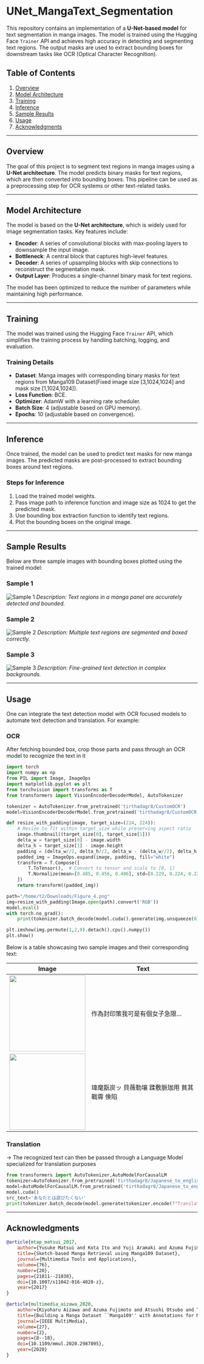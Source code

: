 # UNet_MangaText_Segmentation

This repository contains an implementation of a **U-Net-based model** for text segmentation in manga images. The model is trained using the Hugging Face `Trainer` API and achieves high accuracy in detecting and segmenting text regions. The output masks are used to extract bounding boxes for downstream tasks like OCR (Optical Character Recognition).

## Table of Contents
1. [Overview](#overview)
2. [Model Architecture](#model-architecture)
3. [Training](#training)
4. [Inference](#inference)
5. [Sample Results](#sample-results)
6. [Usage](#usage)
7. [Acknowledgments](#acknowledgments)

---

## Overview

The goal of this project is to segment text regions in manga images using a **U-Net architecture**. The model predicts binary masks for text regions, which are then converted into bounding boxes. This pipeline can be used as a preprocessing step for OCR systems or other text-related tasks.

---

## Model Architecture

The model is based on the **U-Net architecture**, which is widely used for image segmentation tasks. Key features include:
- **Encoder**: A series of convolutional blocks with max-pooling layers to downsample the input image.
- **Bottleneck**: A central block that captures high-level features.
- **Decoder**: A series of upsampling blocks with skip connections to reconstruct the segmentation mask.
- **Output Layer**: Produces a single-channel binary mask for text regions.

The model has been optimized to reduce the number of parameters while maintaining high performance.

---

## Training

The model was trained using the Hugging Face `Trainer` API, which simplifies the training process by handling batching, logging, and evaluation.

### Training Details
- **Dataset**: Manga images with corresponding binary masks for text regions from Manga109 Dataset(Fixed image size [3,1024,1024] and mask size [1,1024,1024]).
- **Loss Function**: BCE.
- **Optimizer**: AdamW with a learning rate scheduler.
- **Batch Size**: 4 (adjustable based on GPU memory).
- **Epochs**: 10 (adjustable based on convergence).

---

## Inference

Once trained, the model can be used to predict text masks for new manga images. The predicted masks are post-processed to extract bounding boxes around text regions.

### Steps for Inference
1. Load the trained model weights.
2. Pass image path to inference function and image size as 1024 to get the predicted mask.
3. Use bounding box extraction function to identify text regions.
4. Plot the bounding boxes on the original image.

---

## Sample Results

Below are three sample images with bounding boxes plotted using the trained model:

### Sample 1
![Sample 1](samples/Figure_1.png)
*Description: Text regions in a manga panel are accurately detected and bounded.*

### Sample 2
![Sample 2](samples/Figure_2.png)
*Description: Multiple text regions are segmented and boxed correctly.*

### Sample 3
![Sample 3](samples/Figure_3.png)
*Description: Fine-grained text detection in complex backgrounds.*

---
## Usage

One can integrate the text detection model with OCR focused models to automate text detection and translation. For example:
### OCR
After fetching bounded box, crop those parts and pass through an OCR model to recognize the text in it
```python
import torch
import numpy as np
from PIL import Image, ImageOps
import matplotlib.pyplot as plt
from torchvision import transforms as T
from transformers import VisionEncoderDecoderModel, AutoTokenizer

tokenizer = AutoTokenizer.from_pretrained('tirthadagr8/CustomOCR')
model=VisionEncoderDecoderModel.from_pretrained('tirthadagr8/CustomOCR')

def resize_with_padding(image, target_size=(224, 224)):
    # Resize to fit within target_size while preserving aspect ratio
    image.thumbnail((target_size[0], target_size[1]))
    delta_w = target_size[0] - image.width
    delta_h = target_size[1] - image.height
    padding = (delta_w//2, delta_h//2, delta_w - (delta_w//2), delta_h - (delta_h//2))
    padded_img = ImageOps.expand(image, padding, fill="white")
    transform = T.Compose([
        T.ToTensor(),  # Convert to tensor and scale to [0, 1]
        T.Normalize(mean=[0.485, 0.456, 0.406], std=[0.229, 0.224, 0.225])  # Normalize
    ])
    return transform((padded_img))

path="/home/t2/Downloads/Figure_4.png"
img=resize_with_padding(Image.open(path).convert('RGB'))
model.eval()
with torch.no_grad():
    print(tokenizer.batch_decode(model.cuda().generate(img.unsqueeze(0).cuda()),skip_special_tokens=True))

plt.imshow(img.permute(1,2,0).detach().cpu().numpy())
plt.show()
```
Below is a table showcasing two sample images and their corresponding text:

| Image | Text |
|-------|------|
| <img src="samples/Figure_4.png" width="200"/> | 作為封印策我可是有個女子急限… |
| <img src="samples/Figure_5.png" width="200"/> | 瑋麾翫炭ッ 貝薇勒壌 蹂敷脈珈用 貧其戰霄 倹陷 |

### Translation
-> The recognized text can then be passed through a Language Model specialized for translation purposes
```python
from transformers import AutoTokenizer,AutoModelForCausalLM
tokenizer=AutoTokenizer.from_pretrained('tirthadagr8/Japanese_to_english_gpt2CasualLM_GemmaTokenizer')
model=AutoModelForCausalLM.from_pretrained('tirthadagr8/Japanese_to_english_gpt2CasualLM_GemmaTokenizer')
model.cuda()
src_text='あなたとは遊びたくない'
print(tokenizer.batch_decode(model.generate(tokenizer.encode(f"Translate the following Japanese sentence to English:\n\nJapanese:{src_text}\nEnglish:",return_tensors='pt')[:,:-1].cuda(),max_length=128))[0])
```

---

## Acknowledgments
```bibtex
@article{mtap_matsui_2017,
    author={Yusuke Matsui and Kota Ito and Yuji Aramaki and Azuma Fujimoto and Toru Ogawa and Toshihiko Yamasaki and Kiyoharu Aizawa},
    title={Sketch-based Manga Retrieval using Manga109 Dataset},
    journal={Multimedia Tools and Applications},
    volume={76},
    number={20},
    pages={21811--21838},
    doi={10.1007/s11042-016-4020-z},
    year={2017}
}
```
```bibtex
@article{multimedia_aizawa_2020,
    author={Kiyoharu Aizawa and Azuma Fujimoto and Atsushi Otsubo and Toru Ogawa and Yusuke Matsui and Koki Tsubota and Hikaru Ikuta},
    title={Building a Manga Dataset ``Manga109'' with Annotations for Multimedia Applications},
    journal={IEEE MultiMedia},
    volume={27},
    number={2},
    pages={8--18},
    doi={10.1109/mmul.2020.2987895},
    year={2020}
}
```
